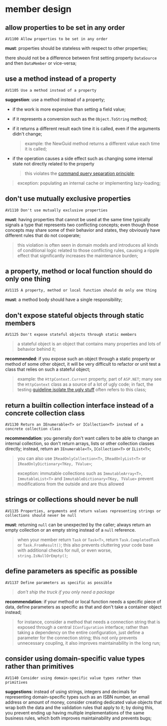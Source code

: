 # member design

## allow properties to be set in any order

`AV1100 Allow properties to be set in any order`

**must**: properties should be stateless with respect to other properties;

there should not be a difference between first setting property `DataSource` and
then `DataMember` or vice-versa;

## use a method instead of a property

`AV1105 Use a method instead of a property`

**suggestion**: use a method instead of a property;

- if the work is more expensive than setting a field value;

- if it represents a conversion such as the `Object.ToString` method;

- if it returns a different result each time it is called, even if the arguments
  didn't change;

  > example: the NewGuid method returns a different value each time it is called;

- if the operation causes a side effect such as changing some internal state not
  directly related to the property

  > this violates the [command query separation principle](https://en.wikipedia.org/wiki/Command%E2%80%93query_separation);

> exception: populating an internal cache or implementing lazy-loading;

## don't use mutually exclusive properties

`AV1110 Don't use mutually exclusive properties`

**must**: having properties that cannot be used at the same time typically
signals a type that represents two conflicting concepts; even though those
concepts may share some of their behavior and states, they obviously have
different rules that do not cooperate;

> this violation is often seen in domain models and introduces all kinds of
> conditional logic related to those conflicting rules, causing a ripple effect
> that significantly increases the maintenance burden;

## a property, method or local function should do only one thing

`AV1115 A property, method or local function should do only one thing`

**must**: a method body should have a single responsibility;

## don't expose stateful objects through static members

`AV1125 Don't expose stateful objects through static members`

> a stateful object is an object that contains many properties and lots of
> behavior behind it;

**recommended**: if you expose such an object through a static property or method
of some other object, it will be very difficult to refactor or unit test a class
that relies on such a stateful object;

> example: the `HttpContext.Current` property, part of `ASP.NET`; many see the
> `HttpContext` class as a source of a lot of ugly code; in fact, the testing
> [guideline isolate the ugly stuff](http://codebetter.com/jeremymiller/2005/10/21/haacked-on-tdd-and-jeremys-first-rule-of-tdd/)
> often refers to this class;

## return a builtin collection interface instead of a concrete collection class

`AV1130 Return an IEnumerable<T> or ICollection<T> instead of a concrete
collection class`

**recommendation**: you generally don't want callers to be able to change an
internal collection, so don't return arrays, lists or other collection classes
directly; instead, return an `IEnumerable<T>`, `ICollection<T>` or `IList<T>`;

> you can also use `IReadOnlyCollection<T>`, `IReadOnlyList<T>` or
> `IReadOnlyDictionary<TKey, TValue>`;
>
> exception: immutable collections such as `ImmutableArray<T>`,
> `ImmutableList<T>` and `ImmutableDictionary<TKey, TValue>` prevent
> modifications from the outside and are thus allowed

## strings or collections should never be null

`AV1135 Properties, arguments and return values representing strings or
collections should never be null`

**must**: returning `null` can be unexpected by the caller; always return an
empty collection or an empty string instead of a `null` reference.

> when your member return `Task` or `Task<T>`, return `Task.CompletedTask` or
> `Task.FromResult()`; this also prevents cluttering your code base with
> additional checks for null, or even worse, `string.IsNullOrEmpty()`;

## define parameters as specific as possible

`AV1137 Define parameters as specific as possible`

> *don't ship the truck if you only need a package*

**recommendation**: if your method or local function needs a specific piece of
data, define parameters as specific as that and don't take a container object
instead;

> for instance, consider a method that needs a connection string that is exposed
> through a central `IConfiguration` interface; rather than taking a dependency
> on the entire configuration, just define a parameter for the connection string;
> this not only prevents unnecessary coupling, it also improves maintainability
> in the long run;

## consider using domain-specific value types rather than primitives

`AV1140 Consider using domain-specific value types rather than primitives`

**suggestions**: instead of using strings, integers and decimals for representing
domain-specific types such as an ISBN number, an email address or amount of money,
consider creating dedicated value objects that wrap both the data and the
validation rules that apply to it; by doing this, you prevent ending up having
multiple implementations of the same business rules, which both improves
maintainability and prevents bugs;

